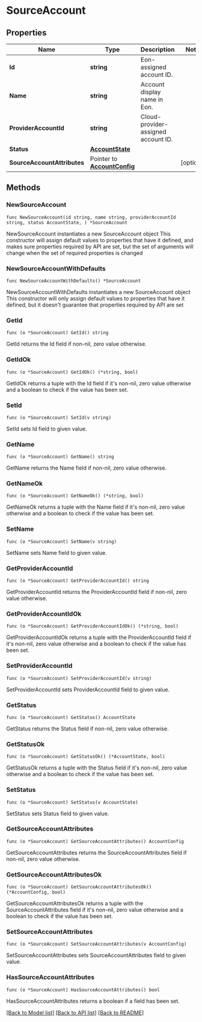 # SourceAccount

## Properties

Name | Type | Description | Notes
------------ | ------------- | ------------- | -------------
**Id** | **string** | Eon-assigned account ID. | 
**Name** | **string** | Account display name in Eon. | 
**ProviderAccountId** | **string** | Cloud-provider-assigned account ID. | 
**Status** | [**AccountState**](AccountState.md) |  | 
**SourceAccountAttributes** | Pointer to [**AccountConfig**](AccountConfig.md) |  | [optional] 

## Methods

### NewSourceAccount

`func NewSourceAccount(id string, name string, providerAccountId string, status AccountState, ) *SourceAccount`

NewSourceAccount instantiates a new SourceAccount object
This constructor will assign default values to properties that have it defined,
and makes sure properties required by API are set, but the set of arguments
will change when the set of required properties is changed

### NewSourceAccountWithDefaults

`func NewSourceAccountWithDefaults() *SourceAccount`

NewSourceAccountWithDefaults instantiates a new SourceAccount object
This constructor will only assign default values to properties that have it defined,
but it doesn't guarantee that properties required by API are set

### GetId

`func (o *SourceAccount) GetId() string`

GetId returns the Id field if non-nil, zero value otherwise.

### GetIdOk

`func (o *SourceAccount) GetIdOk() (*string, bool)`

GetIdOk returns a tuple with the Id field if it's non-nil, zero value otherwise
and a boolean to check if the value has been set.

### SetId

`func (o *SourceAccount) SetId(v string)`

SetId sets Id field to given value.


### GetName

`func (o *SourceAccount) GetName() string`

GetName returns the Name field if non-nil, zero value otherwise.

### GetNameOk

`func (o *SourceAccount) GetNameOk() (*string, bool)`

GetNameOk returns a tuple with the Name field if it's non-nil, zero value otherwise
and a boolean to check if the value has been set.

### SetName

`func (o *SourceAccount) SetName(v string)`

SetName sets Name field to given value.


### GetProviderAccountId

`func (o *SourceAccount) GetProviderAccountId() string`

GetProviderAccountId returns the ProviderAccountId field if non-nil, zero value otherwise.

### GetProviderAccountIdOk

`func (o *SourceAccount) GetProviderAccountIdOk() (*string, bool)`

GetProviderAccountIdOk returns a tuple with the ProviderAccountId field if it's non-nil, zero value otherwise
and a boolean to check if the value has been set.

### SetProviderAccountId

`func (o *SourceAccount) SetProviderAccountId(v string)`

SetProviderAccountId sets ProviderAccountId field to given value.


### GetStatus

`func (o *SourceAccount) GetStatus() AccountState`

GetStatus returns the Status field if non-nil, zero value otherwise.

### GetStatusOk

`func (o *SourceAccount) GetStatusOk() (*AccountState, bool)`

GetStatusOk returns a tuple with the Status field if it's non-nil, zero value otherwise
and a boolean to check if the value has been set.

### SetStatus

`func (o *SourceAccount) SetStatus(v AccountState)`

SetStatus sets Status field to given value.


### GetSourceAccountAttributes

`func (o *SourceAccount) GetSourceAccountAttributes() AccountConfig`

GetSourceAccountAttributes returns the SourceAccountAttributes field if non-nil, zero value otherwise.

### GetSourceAccountAttributesOk

`func (o *SourceAccount) GetSourceAccountAttributesOk() (*AccountConfig, bool)`

GetSourceAccountAttributesOk returns a tuple with the SourceAccountAttributes field if it's non-nil, zero value otherwise
and a boolean to check if the value has been set.

### SetSourceAccountAttributes

`func (o *SourceAccount) SetSourceAccountAttributes(v AccountConfig)`

SetSourceAccountAttributes sets SourceAccountAttributes field to given value.

### HasSourceAccountAttributes

`func (o *SourceAccount) HasSourceAccountAttributes() bool`

HasSourceAccountAttributes returns a boolean if a field has been set.


[[Back to Model list]](../README.md#documentation-for-models) [[Back to API list]](../README.md#documentation-for-api-endpoints) [[Back to README]](../README.md)


